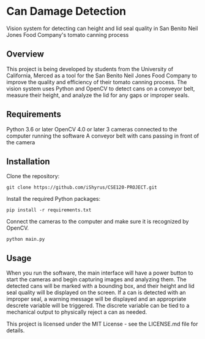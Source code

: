 # Can Damage Detection
Vision system for detecting can height and lid seal quality in San Benito Neil Jones Food Company's tomato canning process

## Overview
This project is being developed by students from the University of California, Merced as a tool for the San Benito Neil Jones Food Company to improve the quality and efficiency of their tomato canning process. The vision system uses Python and OpenCV to detect cans on a conveyor belt, measure their height, and analyze the lid for any gaps or improper seals.

## Requirements
Python 3.6 or later
OpenCV 4.0 or later
3 cameras connected to the computer running the software
A conveyor belt with cans passing in front of the camera

## Installation
Clone the repository:
<pre><code>git clone https://github.com/iShyrus/CSE120-PROJECT.git
</code></pre>

Install the required Python packages:
<pre><code>pip install -r requirements.txt
</code></pre>

Connect the cameras to the computer and make sure it is recognized by OpenCV.

<pre><code>python main.py
</code></pre>

## Usage
When you run the software, the main interface will have a power button to start the cameras and begin capturing images and analyzing them. The detected cans will be marked with a bounding box, and their height and lid seal quality will be displayed on the screen. If a can is detected with an improper seal, a warning message will be displayed and an appropriate descrete variable will be triggered. The discrete variable can be tied to a mechanical output to physically reject a can as needed.

This project is licensed under the MIT License - see the LICENSE.md file for details.
